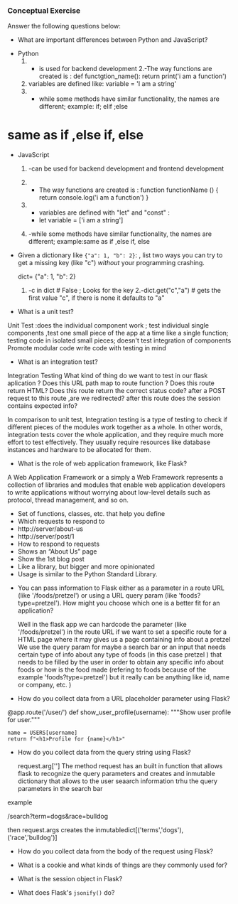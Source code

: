### Conceptual Exercise

Answer the following questions below:

- What are important differences between Python and JavaScript?

* Python
  1. - is used for backend development 
  2.-The way functions are created is :
   def functgtion_name():
      return print('i am a function')
  3. variables are defined like: variable = 'I am a string'
  4. - while some methods have similar functionality, the names are different; 
      example: if; elif ;else
# same as if ,else if, else 

* JavaScript
  1. -can be used for backend development and frontend development 
  2. - The way functions are created is : 
      function functionName () {
        return console.log('i am a function')
      }
  3. - variables are defined with "let" and "const" :
     * let variable = ['i am a string']
  
  4. -while some methods have similar functionality, the names are different; 
      example:same as if ,else if, else 




- Given a dictionary like ``{"a": 1, "b": 2}``: , list two ways you
  can try to get a missing key (like "c") *without* your programming
  crashing.

  dict= {"a": 1, "b": 2}

  1. -c in dict # False  ; Looks for the key 
  2.-dict.get("c","a")  # gets the first value "c", if there is none it defaults to "a"  




- What is a unit test?

Unit Test 
    :does the individual component work ; test individual single components ,test one small piece of the app at a time like a single function; 
    testing code in isolated small pieces; 
    doesn't test integration of components
    Promote modular code 
   write code with testing in mind 

- What is an integration test?

Integration Testing
 What kind of thing do we want to test in our flask aplication ?
 Does this URL path map to route function ?
 Does this route return HTML?
 Does this route return the correct status code? 
 after a POST request to this route ,are we redirected? 
 after this route does the session contains expected info? 

 In comparison to unit test, Integration testing is a type of testing to check if different pieces of the modules work together as a whole.
In other words, integration tests cover the whole application, and they require much more effort to test effectively. They usually require resources like database instances and hardware to be allocated for them.

- What is the role of web application framework, like Flask?

A Web Application Framework or a simply a Web Framework represents a collection of libraries and modules that enable web application developers to write applications without worrying about low-level details such as protocol, thread management, and so on.


* Set of functions, classes, etc. that help you define
* Which requests to respond to
* http://server/about-us
* http://server/post/1
* How to respond to requests
* Shows an “About Us” page
* Show the 1st blog post
* Like a library, but bigger and more opinionated
* Usage is similar to the Python Standard Library.

- You can pass information to Flask either as a parameter in a route URL
  (like '/foods/pretzel') or using a URL query param (like
  'foods?type=pretzel'). How might you choose which one is a better fit
  for an application?

    Well in the flask app we can hardcode the parameter  (like '/foods/pretzel')  in the route URL if we want to set a specific route for a HTML page where it may gives us a page containing info about a pretzel
    We use the query param for maybe a search bar or an  input that needs certain type of info about any type of foods (in this case pretzel ) that needs to be filled by the user in order to obtain any specific info about foods or how is the food made (refering to foods because of the example 'foods?type=pretzel') but it really can be anything like id, name or company, etc. ) 


- How do you collect data from a URL placeholder parameter using Flask?


@app.route('/user/<username>')
def show_user_profile(username):
    """Show user profile for user."""

    name = USERS[username]
    return f"<h1>Profile for {name}</h1>"
  
  


- How do you collect data from the query string using Flask?

  request.arg[''] 
  The method request has an built in function that allows flask to recognize the query parameters and creates and inmutable dictionary that allows to the user seaarch information trhu the query parameters in the search bar 
 
 example 

 /search?term=dogs&race=bulldog

  then request.args creates the inmutabledict[('terms','dogs'),('race','bulldog')]
 

- How do you collect data from the body of the request using Flask?

- What is a cookie and what kinds of things are they commonly used for?

- What is the session object in Flask?

- What does Flask's `jsonify()` do?
